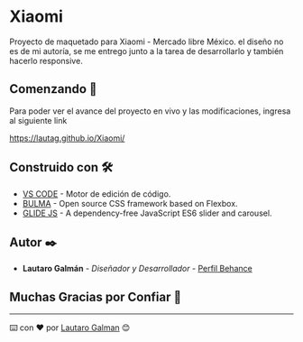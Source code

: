 # Xiaomi


Proyecto de maquetado para Xiaomi - Mercado libre México. el diseño no es de mi autoría, se me entrego junto a la tarea de desarrollarlo y también hacerlo responsive. 

## Comenzando 🚀

Para poder ver el avance del proyecto en vivo y las modificaciones, ingresa al siguiente link

https://lautag.github.io/Xiaomi/

## Construido con 🛠️

* [VS CODE](https://code.visualstudio.com/) - Motor de edición de código.
* [BULMA](https://bulma.io/) - Open source CSS framework based on Flexbox.
* [GLIDE JS](https://glidejs.com/) - A dependency-free JavaScript ES6 slider and carousel.

## Autor ✒️

* **Lautaro Galmán** - *Diseñador y Desarrollador* - [Perfil Behance](https://www.behance.net/LautaroGalman)

## Muchas Gracias por Confiar 🎁

---
⌨️ con ❤️ por [Lautaro Galman](https://www.linkedin.com/in/lautaro-galman/) 😊

